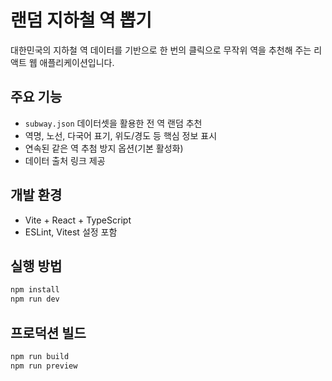 # 랜덤 지하철 역 뽑기

대한민국의 지하철 역 데이터를 기반으로 한 번의 클릭으로 무작위 역을 추천해 주는 리액트 웹 애플리케이션입니다.

## 주요 기능
- `subway.json` 데이터셋을 활용한 전 역 랜덤 추천
- 역명, 노선, 다국어 표기, 위도/경도 등 핵심 정보 표시
- 연속된 같은 역 추첨 방지 옵션(기본 활성화)
- 데이터 출처 링크 제공

## 개발 환경
- Vite + React + TypeScript
- ESLint, Vitest 설정 포함

## 실행 방법
```bash
npm install
npm run dev
```

## 프로덕션 빌드
```bash
npm run build
npm run preview
```
